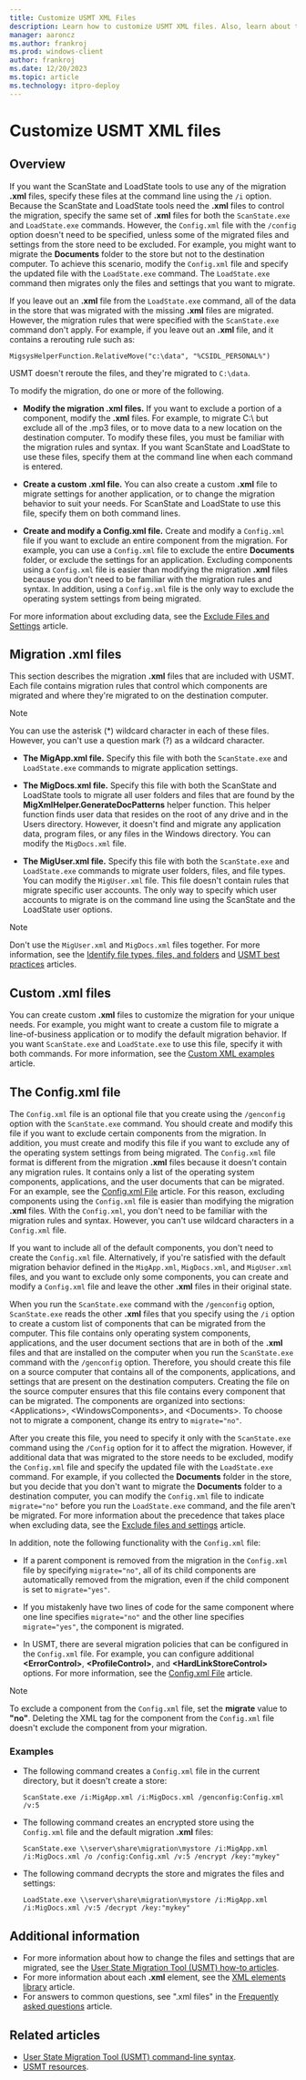 ```yaml
---
title: Customize USMT XML Files
description: Learn how to customize USMT XML files. Also, learn about the migration XML files that are included with USMT.
manager: aaroncz
ms.author: frankroj
ms.prod: windows-client
author: frankroj
ms.date: 12/20/2023
ms.topic: article
ms.technology: itpro-deploy
---
```


# Customize USMT XML files

## Overview

If you want the ScanState and LoadState tools to use any of the migration **.xml** files, specify these files at the command line using the `/i` option. Because the ScanState and LoadState tools need the **.xml** files to control the migration, specify the same set of **.xml** files for both the `ScanState.exe` and `LoadState.exe` commands. However, the `Config.xml` file with the `/config` option doesn't need to be specified, unless some of the migrated files and settings from the store need to be excluded. For example, you might want to migrate the **Documents** folder to the store but not to the destination computer. To achieve this scenario, modify the `Config.xml` file and specify the updated file with the `LoadState.exe` command. The `LoadState.exe` command then migrates only the files and settings that you want to migrate.

If you leave out an **.xml** file from the `LoadState.exe` command, all of the data in the store that was migrated with the missing **.xml** files are migrated. However, the migration rules that were specified with the `ScanState.exe` command don't apply. For example, if you leave out an **.xml** file, and it contains a rerouting rule such as:

`MigsysHelperFunction.RelativeMove("c:\data", "%CSIDL_PERSONAL%")`

USMT doesn't reroute the files, and they're migrated to `C:\data`.

To modify the migration, do one or more of the following.

- **Modify the migration .xml files.** If you want to exclude a portion of a component, modify the **.xml** files. For example, to migrate C:\\ but exclude all of the .mp3 files, or to move data to a new location on the destination computer. To modify these files, you must be familiar with the migration rules and syntax. If you want ScanState and LoadState to use these files, specify them at the command line when each command is entered.

- **Create a custom .xml file.** You can also create a custom **.xml** file to migrate settings for another application, or to change the migration behavior to suit your needs. For ScanState and LoadState to use this file, specify them on both command lines.

- **Create and modify a Config.xml file.** Create and modify a `Config.xml` file if you want to exclude an entire component from the migration. For example, you can use a `Config.xml` file to exclude the entire **Documents** folder, or exclude the settings for an application. Excluding components using a `Config.xml` file is easier than modifying the migration **.xml** files because you don't need to be familiar with the migration rules and syntax. In addition, using a `Config.xml` file is the only way to exclude the operating system settings from being migrated.

For more information about excluding data, see the [Exclude Files and Settings](usmt-exclude-files-and-settings.md) article.

## Migration .xml files

This section describes the migration **.xml** files that are included with USMT. Each file contains migration rules that control which components are migrated and where they're migrated to on the destination computer.

> [!NOTE]
>
> You can use the asterisk (\*) wildcard character in each of these files. However, you can't use a question mark (?) as a wildcard character.

- **The MigApp.xml file.** Specify this file with both the `ScanState.exe` and `LoadState.exe` commands to migrate application settings.

- **The MigDocs.xml file.** Specify this file with both the ScanState and LoadState tools to migrate all user folders and files that are found by the **MigXmlHelper.GenerateDocPatterns** helper function. This helper function finds user data that resides on the root of any drive and in the Users directory. However, it doesn't find and migrate any application data, program files, or any files in the Windows directory. You can modify the `MigDocs.xml` file.

- **The MigUser.xml file.** Specify this file with both the `ScanState.exe` and `LoadState.exe` commands to migrate user folders, files, and file types. You can modify the `MigUser.xml` file. This file doesn't contain rules that migrate specific user accounts. The only way to specify which user accounts to migrate is on the command line using the ScanState and the LoadState user options.

> [!NOTE]
>
> Don't use the `MigUser.xml` and `MigDocs.xml` files together. For more information, see the [Identify file types, files, and folders](usmt-identify-file-types-files-and-folders.md) and [USMT best practices](usmt-best-practices.md) articles.

## Custom .xml files

You can create custom **.xml** files to customize the migration for your unique needs. For example, you might want to create a custom file to migrate a line-of-business application or to modify the default migration behavior. If you want `ScanState.exe` and `LoadState.exe` to use this file, specify it with both commands. For more information, see the [Custom XML examples](usmt-custom-xml-examples.md) article.

## The Config.xml file

The `Config.xml` file is an optional file that you create using the `/genconfig` option with the `ScanState.exe` command. You should create and modify this file if you want to exclude certain components from the migration. In addition, you must create and modify this file if you want to exclude any of the operating system settings from being migrated. The `Config.xml` file format is different from the migration **.xml** files because it doesn't contain any migration rules. It contains only a list of the operating system components, applications, and the user documents that can be migrated. For an example, see the [Config.xml File](usmt-configxml-file.md) article. For this reason, excluding components using the `Config.xml` file is easier than modifying the migration **.xml** files. With the `Config.xml`, you don't need to be familiar with the migration rules and syntax. However, you can't use wildcard characters in a `Config.xml` file.

If you want to include all of the default components, you don't need to create the `Config.xml` file. Alternatively, if you're satisfied with the default migration behavior defined in the `MigApp.xml`, `MigDocs.xml`, and `MigUser.xml` files, and you want to exclude only some components, you can create and modify a `Config.xml` file and leave the other **.xml** files in their original state.

When you run the `ScanState.exe` command with the `/genconfig` option, `ScanState.exe` reads the other **.xml** files that you specify using the `/i` option to create a custom list of components that can be migrated from the computer. This file contains only operating system components, applications, and the user document sections that are in both of the **.xml** files and that are installed on the computer when you run the `ScanState.exe` command with the `/genconfig` option. Therefore, you should create this file on a source computer that contains all of the components, applications, and settings that are present on the destination computers. Creating the file on the source computer ensures that this file contains every component that can be migrated. The components are organized into sections: \<Applications\>, \<WindowsComponents\>, and \<Documents\>. To choose not to migrate a component, change its entry to `migrate="no"`.

After you create this file, you need to specify it only with the `ScanState.exe` command using the `/Config` option for it to affect the migration. However, if additional data that was migrated to the store needs to be excluded, modify the `Config.xml` file and specify the updated file with the `LoadState.exe` command. For example, if you collected the **Documents** folder in the store, but you decide that you don't want to migrate the **Documents** folder to a destination computer, you can modify the `Config.xml` file to indicate `migrate="no"` before you run the `LoadState.exe` command, and the file aren't be migrated. For more information about the precedence that takes place when excluding data, see the [Exclude files and settings](usmt-exclude-files-and-settings.md) article.

In addition, note the following functionality with the `Config.xml` file:

- If a parent component is removed from the migration in the `Config.xml` file by specifying `migrate="no"`, all of its child components are automatically removed from the migration, even if the child component is set to `migrate="yes"`.

- If you mistakenly have two lines of code for the same component where one line specifies `migrate="no"` and the other line specifies `migrate="yes"`, the component is migrated.

- In USMT, there are several migration policies that can be configured in the `Config.xml` file. For example, you can configure additional **\<ErrorControl\>**, **\<ProfileControl\>**, and **\<HardLinkStoreControl\>** options. For more information, see the [Config.xml File](usmt-configxml-file.md) article.

> [!NOTE]
>
> To exclude a component from the `Config.xml` file, set the **migrate** value to **"no"**. Deleting the XML tag for the component from the `Config.xml` file doesn't exclude the component from your migration.

### Examples

- The following command creates a `Config.xml` file in the current directory, but it doesn't create a store:

    `ScanState.exe /i:MigApp.xml /i:MigDocs.xml /genconfig:Config.xml /v:5`

- The following command creates an encrypted store using the `Config.xml` file and the default migration **.xml** files:

    `ScanState.exe \\server\share\migration\mystore /i:MigApp.xml /i:MigDocs.xml /o /config:Config.xml /v:5 /encrypt /key:"mykey"`

- The following command decrypts the store and migrates the files and settings:

    `LoadState.exe \\server\share\migration\mystore /i:MigApp.xml /i:MigDocs.xml /v:5 /decrypt /key:"mykey"`

## Additional information

- For more information about how to change the files and settings that are migrated, see the [User State Migration Tool (USMT) how-to articles](usmt-how-to.md).
- For more information about each **.xml** element, see the [XML elements library](usmt-xml-elements-library.md) article.
- For answers to common questions, see ".xml files" in the [Frequently asked questions](usmt-faq.yml) article.

## Related articles

- [User State Migration Tool (USMT) command-line syntax](usmt-command-line-syntax.md).
- [USMT resources](usmt-resources.md).
